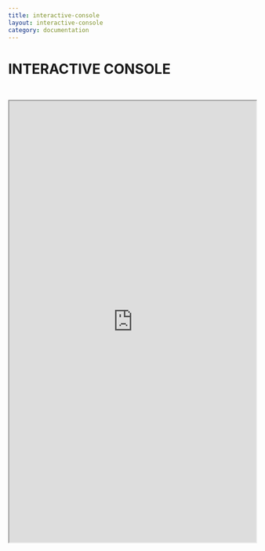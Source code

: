 ```yaml
---
title: interactive-console
layout: interactive-console
category: documentation
---
```


# INTERACTIVE CONSOLE

<iframe src="https://apigee.com/ticketmaster/embed/console/tmapi" width="100%" height="900" scrolling="no" style="margin-top: 2em;"></iframe>

